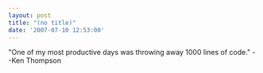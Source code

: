```yaml
---
layout: post
title: "(no title)"
date: '2007-07-10 12:53:00'
---
```


"One of my most productive days was throwing away 1000 lines of code." --Ken Thompson